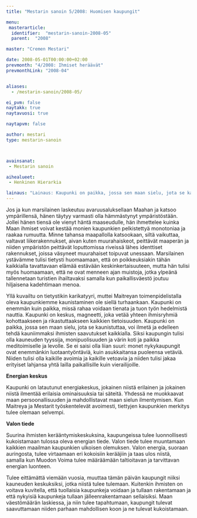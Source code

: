 ```yaml
---
title: "Mestarin sanoin 5/2008: Huomisen kaupungit"

menu:
 masterarticle:
  identifier:  "mestarin-sanoin-2008-05"
  parent:  "2008"

master: "Cremen Mestari"

date: 2008-05-01T00:00:00+02:00
prevmonth: "4/2008: Ihmiset heräävät"
prevmonthLink: "2008-04"


aliases:
  - /mestarin-sanoin/2008-05/

ei_pvm: false
naytakk: true
naytavuosi: true

naytapvm: false

author: mestari
type: mestarin-sanoin



avainsanat:
 - Mestarin sanoin

aihealueet:
 - Henkinen Hierarkia

lainaus: "Lainaus: Kaupunki on paikka, jossa sen maan sielu, jota se kaunistuttaa, voi ilmetä ja edelleen tehdä kauniimmaksi ihmisten saavutukset kaikkialla. Siksi kaupungin tulisi olla kauneuden tyyssija, monipuolisuuden ja värin koti ja paikka meditoimiselle ja levolle."
---
```

<p>Jos ja kun marsilainen laskeutuu avaruusaluksellaan Maahan ja katsoo ympärillensä, hänen täytyy varmasti olla hämmästynyt ympäristöstään. Jollei hänen tiensä ole vienyt häntä maaseudulle, hän ihmettelee kuinka Maan ihmiset voivat kestää monien kaupunkien pelkistettyä monotoniaa ja raakaa rumuutta. Minne tahansa maapallolla katsookaan, siltä vaikuttaa, valtavat liikerakennukset, aivan kuten muurahaiskeot, peittävät maaperän ja niiden ympäristön peittävät loputtomissa riveissä lähes identtiset rakennukset, joissa väsyneet muurahaiset toipuvat unessaan. Marsilainen ystävämme tulisi tietysti huomaamaan, että on poikkeuksiakin tähän kaikkialla tavattavaan elämää estävään keskinkertaisuuteen, mutta hän tulisi myös huomaamaan, että ne ovat menneen ajan muistoja, jotka ylpeänä tallennetaan turistien ihailtavaksi samalla kun paikallisväestö joutuu hiljaisena kadehtimaan menoa.</p>
<p>Yllä kuvailtu on tietystikin karikatyyri, muttei Maitreyan toimenpidelistalla oleva kaupunkiemme kaunistaminen ole siellä turhaankaan. Kaupunki on enemmän kuin paikka, missä rahaa voidaan tienata ja tuon työn hedelmistä nauttia. Kaupunki on keskus, magneetti, joka vetää yhteen ihmisryhmiä kohottaakseen ja rikastuttaakseen kaikkien tietoisuuden. Kaupunki on paikka, jossa sen maan sielu, jota se kaunistuttaa, voi ilmetä ja edelleen tehdä kauniimmaksi ihmisten saavutukset kaikkialla. Siksi kaupungin tulisi olla kauneuden tyyssija, monipuolisuuden ja värin koti ja paikka meditoimiselle ja levolle. Se ei saisi olla liian suuri: monet nykykaupungit ovat enemmänkin luotaantyöntäviä, kuin asukkaitansa puoleensa vetäviä. Niiden tulisi olla kaikille avoimia ja kaikille vetoavia ja niiden tulisi jakaa erityiset lahjansa yhtä lailla paikallisille kuin vierailijoille.</p>
<p><strong>Energian keskus</strong></p>
<p>Kaupunki on latautunut energiakeskus, jokainen niistä erilainen ja jokainen niistä ilmentää erilaisia ominaisuuksia tai säteitä. Yhdessä ne muokkaavat maan persoonallisuuden ja mahdollistavat maan sielun ilmentymisen. Kun Maitreya ja Mestarit työskentelevät avoimesti, tiettyjen kaupunkien merkitys tulee olemaan selvempi.</p>
<p><strong>Valon tiede</strong></p>
<p>Suurina ihmisten kerääntymiskeskuksina, kaupungeissa tulee luonnollisesti kukoistamaan tulossa oleva energian tiede. Valon tiede tulee muuntamaan kaikkien maailman kaupunkien ulkoisen olemuksen. Valon energia, suoraan auringosta, tulee virtaamaan eri kokoisiin kerääjiin ja taas ulos niistä, samalla kun Muodon Voima tulee määräämään taltioitavan ja tarvittavan energian luonteen.</p>
<p>Tulee eittämättä viemään vuosia, muuttaa tämän päivän kaupungit niiksi kauneuden keskuksiksi, jotka niistä tulee tulemaan. Kuitenkin ihmisten on voitava kuvitella, että tuollaisia kaupunkeja voidaan ja tullaan rakentamaan ja että nykyisiä kaupunkeja tullaan jälleenrakentamaan sellaisiksi. Maan väestömäärän laskiessa, ja niin tulee tapahtumaan, kaupungit tulevat saavuttamaan niiden parhaan mahdollisen koon ja ne tulevat kukoistamaan.</p>